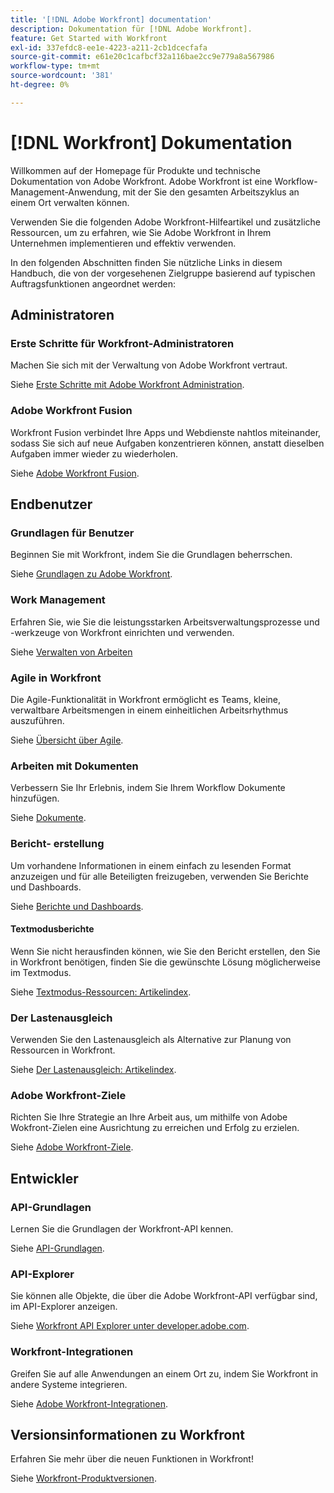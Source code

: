 ```yaml
---
title: '[!DNL Adobe Workfront] documentation'
description: Dokumentation für [!DNL Adobe Workfront].
feature: Get Started with Workfront
exl-id: 337efdc8-ee1e-4223-a211-2cb1dcecfafa
source-git-commit: e61e20c1cafbcf32a116bae2cc9e779a8a567986
workflow-type: tm+mt
source-wordcount: '381'
ht-degree: 0%

---
```


# [!DNL Workfront] Dokumentation

Willkommen auf der Homepage für Produkte und technische Dokumentation von Adobe Workfront. Adobe Workfront ist eine Workflow-Management-Anwendung, mit der Sie den gesamten Arbeitszyklus an einem Ort verwalten können.

Verwenden Sie die folgenden Adobe Workfront-Hilfeartikel und zusätzliche Ressourcen, um zu erfahren, wie Sie Adobe Workfront in Ihrem Unternehmen implementieren und effektiv verwenden.

In den folgenden Abschnitten finden Sie nützliche Links in diesem Handbuch, die von der vorgesehenen Zielgruppe basierend auf typischen Auftragsfunktionen angeordnet werden:

## Administratoren

### Erste Schritte für Workfront-Administratoren

Machen Sie sich mit der Verwaltung von Adobe Workfront vertraut.

Siehe [Erste Schritte mit Adobe Workfront Administration](/help/quicksilver/administration-and-setup/get-started-wf-administration/get-started-with-wf-administration.md).

### Adobe Workfront Fusion

Workfront Fusion verbindet Ihre Apps und Webdienste nahtlos miteinander, sodass Sie sich auf neue Aufgaben konzentrieren können, anstatt dieselben Aufgaben immer wieder zu wiederholen.

Siehe [Adobe Workfront Fusion](/help/quicksilver/workfront-fusion/workfront-fusion-2.md).

## Endbenutzer

### Grundlagen für Benutzer

Beginnen Sie mit Workfront, indem Sie die Grundlagen beherrschen.

Siehe [Grundlagen zu Adobe Workfront](/help/quicksilver/workfront-basics/workfront-basics.md).

### Work Management

Erfahren Sie, wie Sie die leistungsstarken Arbeitsverwaltungsprozesse und -werkzeuge von Workfront einrichten und verwenden.

Siehe [Verwalten von Arbeiten](/help/quicksilver/manage-work/manage-work.md)


### Agile in Workfront

Die Agile-Funktionalität in Workfront ermöglicht es Teams, kleine, verwaltbare Arbeitsmengen in einem einheitlichen Arbeitsrhythmus auszuführen.

Siehe [Übersicht über Agile](/help/quicksilver/agile/agile-overview.md).

### Arbeiten mit Dokumenten

Verbessern Sie Ihr Erlebnis, indem Sie Ihrem Workflow Dokumente hinzufügen.

Siehe [Dokumente](/help/quicksilver/documents/documents-overview.md).

### Bericht- erstellung

Um vorhandene Informationen in einem einfach zu lesenden Format anzuzeigen und für alle Beteiligten freizugeben, verwenden Sie Berichte und Dashboards.

Siehe [Berichte und Dashboards](/help/quicksilver/reports-and-dashboards/reports-and-dashboards-overview.md).

#### Textmodusberichte

Wenn Sie nicht herausfinden können, wie Sie den Bericht erstellen, den Sie in Workfront benötigen, finden Sie die gewünschte Lösung möglicherweise im Textmodus.

Siehe [Textmodus-Ressourcen: Artikelindex](/help/quicksilver/reports-and-dashboards/reports/text-mode/text-mode-resources.md).

### Der Lastenausgleich

Verwenden Sie den Lastenausgleich als Alternative zur Planung von Ressourcen in Workfront.

Siehe [Der Lastenausgleich: Artikelindex](/help/quicksilver/resource-mgmt/workload-balancer/workload-balancer.md).

### Adobe Workfront-Ziele

Richten Sie Ihre Strategie an Ihre Arbeit aus, um mithilfe von Adobe Wokfront-Zielen eine Ausrichtung zu erreichen und Erfolg zu erzielen.

Siehe [Adobe Workfront-Ziele](/help/quicksilver/workfront-goals/workfront-goals.md).

## Entwickler

### API-Grundlagen

Lernen Sie die Grundlagen der Workfront-API kennen.

Siehe [API-Grundlagen](/help/quicksilver/wf-api/general/api-basics.md).

### API-Explorer

Sie können alle Objekte, die über die Adobe Workfront-API verfügbar sind, im API-Explorer anzeigen.

Siehe [Workfront API Explorer unter developer.adobe.com](https://developer.adobe.com/workfront/api-explorer/).

### Workfront-Integrationen

Greifen Sie auf alle Anwendungen an einem Ort zu, indem Sie Workfront in andere Systeme integrieren.

Siehe [Adobe Workfront-Integrationen](/help/quicksilver/workfront-integrations-and-apps/workfront-integrations.md).

## Versionsinformationen zu Workfront

Erfahren Sie mehr über die neuen Funktionen in Workfront!

Siehe [Workfront-Produktversionen](/help/quicksilver/product-announcements/product-releases/product-releases.md).